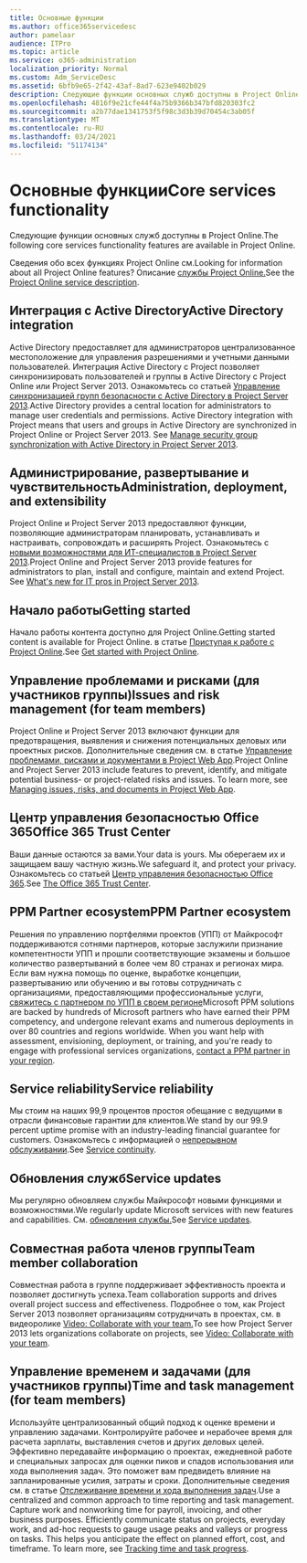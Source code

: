 ```yaml
---
title: Основные функции
ms.author: office365servicedesc
author: pamelaar
audience: ITPro
ms.topic: article
ms.service: o365-administration
localization_priority: Normal
ms.custom: Adm_ServiceDesc
ms.assetid: 6bfb9e65-2f42-43af-8ad7-623e9402b029
description: Следующие функции основных служб доступны в Project Online.
ms.openlocfilehash: 4816f9e21cfe44f4a75b9366b347bfd820303fc2
ms.sourcegitcommit: a2b77dae1341753f5f98c3d3b39d70454c3ab05f
ms.translationtype: MT
ms.contentlocale: ru-RU
ms.lasthandoff: 03/24/2021
ms.locfileid: "51174134"
---
```

# <a name="core-services-functionality"></a><span data-ttu-id="7a51f-103">Основные функции</span><span class="sxs-lookup"><span data-stu-id="7a51f-103">Core services functionality</span></span>

<span data-ttu-id="7a51f-104">Следующие функции основных служб доступны в Project Online.</span><span class="sxs-lookup"><span data-stu-id="7a51f-104">The following core services functionality features are available in Project Online.</span></span>
  
<span data-ttu-id="7a51f-105">Сведения обо всех функциях Project Online см.</span><span class="sxs-lookup"><span data-stu-id="7a51f-105">Looking for information about all Project Online features?</span></span> <span data-ttu-id="7a51f-106">Описание [службы Project Online.](project-online-service-description.md)</span><span class="sxs-lookup"><span data-stu-id="7a51f-106">See the [Project Online service description](project-online-service-description.md).</span></span>
  
## <a name="active-directory-integration"></a><span data-ttu-id="7a51f-107">Интеграция с Active Directory</span><span class="sxs-lookup"><span data-stu-id="7a51f-107">Active Directory integration</span></span>

<span data-ttu-id="7a51f-p102">Active Directory предоставляет для администраторов централизованное местоположение для управления разрешениями и учетными данными пользователей. Интеграция Active Directory с Project позволяет синхронизировать пользователей и группы в Active Directory с Project Online или Project Server 2013. Ознакомьтесь со статьей [Управление синхронизацией групп безопасности с Active Directory в Project Server 2013](/project/manage-security-group-synchronization-with-active-directory-in-project-server).</span><span class="sxs-lookup"><span data-stu-id="7a51f-p102">Active Directory provides a central location for administrators to manage user credentials and permissions. Active Directory integration with Project means that users and groups in Active Directory are synchronized in Project Online or Project Server 2013. See [Manage security group synchronization with Active Directory in Project Server 2013](/project/manage-security-group-synchronization-with-active-directory-in-project-server).</span></span>
  
## <a name="administration-deployment-and-extensibility"></a><span data-ttu-id="7a51f-111">Администрирование, развертывание и чувствительность</span><span class="sxs-lookup"><span data-stu-id="7a51f-111">Administration, deployment, and extensibility</span></span>

<span data-ttu-id="7a51f-p103">Project Online и Project Server 2013 предоставляют функции, позволяющие администраторам планировать, устанавливать и настраивать, сопровождать и расширять Project. Ознакомьтесь с [новыми возможностями для ИТ-специалистов в Project Server 2013](/project/what-s-new-for-it-pros-in-project-server-2016).</span><span class="sxs-lookup"><span data-stu-id="7a51f-p103">Project Online and Project Server 2013 provide features for administrators to plan, install and configure, maintain and extend Project. See [What's new for IT pros in Project Server 2013](/project/what-s-new-for-it-pros-in-project-server-2016).</span></span>
  
## <a name="getting-started"></a><span data-ttu-id="7a51f-114">Начало работы</span><span class="sxs-lookup"><span data-stu-id="7a51f-114">Getting started</span></span>

<span data-ttu-id="7a51f-115">Начало работы контента доступно для Project Online.</span><span class="sxs-lookup"><span data-stu-id="7a51f-115">Getting started content is available for Project Online.</span></span> <span data-ttu-id="7a51f-116">в статье [Приступая к работе с Project Online](https://support.office.com/article/E3E5F64F-ADA5-4F9D-A578-130B2D4E5F11).</span><span class="sxs-lookup"><span data-stu-id="7a51f-116">See [Get started with Project Online](https://support.office.com/article/E3E5F64F-ADA5-4F9D-A578-130B2D4E5F11).</span></span>
  
## <a name="issues-and-risk-management-for-team-members"></a><span data-ttu-id="7a51f-117">Управление проблемами и рисками (для участников группы)</span><span class="sxs-lookup"><span data-stu-id="7a51f-117">Issues and risk management (for team members)</span></span>

<span data-ttu-id="7a51f-p105">Project Online и Project Server 2013 включают функции для предотвращения, выявления и снижения потенциальных деловых или проектных рисков. Дополнительные сведения см. в статье [Управление проблемами, рисками и документами в Project Web App](/previous-versions/office/project-server-2010/hh767484(v=office.14)).</span><span class="sxs-lookup"><span data-stu-id="7a51f-p105">Project Online and Project Server 2013 include features to prevent, identify, and mitigate potential business- or project-related risks and issues. To learn more, see [Managing issues, risks, and documents in Project Web App](/previous-versions/office/project-server-2010/hh767484(v=office.14)).</span></span>
  
## <a name="office-365-trust-center"></a><span data-ttu-id="7a51f-120">Центр управления безопасностью Office 365</span><span class="sxs-lookup"><span data-stu-id="7a51f-120">Office 365 Trust Center</span></span>

<span data-ttu-id="7a51f-121">Ваши данные остаются за вами.</span><span class="sxs-lookup"><span data-stu-id="7a51f-121">Your data is yours.</span></span> <span data-ttu-id="7a51f-122">Мы оберегаем их и защищаем вашу частную жизнь.</span><span class="sxs-lookup"><span data-stu-id="7a51f-122">We safeguard it, and protect your privacy.</span></span> <span data-ttu-id="7a51f-123">Ознакомьтесь со статьей [Центр управления безопасностью Office 365](https://go.microsoft.com/fwlink/?LinkId=402637).</span><span class="sxs-lookup"><span data-stu-id="7a51f-123">See [The Office 365 Trust Center](https://go.microsoft.com/fwlink/?LinkId=402637).</span></span>
  
## <a name="ppm-partner-ecosystem"></a><span data-ttu-id="7a51f-124">PPM Partner ecosystem</span><span class="sxs-lookup"><span data-stu-id="7a51f-124">PPM Partner ecosystem</span></span>

<span data-ttu-id="7a51f-p107">Решения по управлению портфелями проектов (УПП) от Майкрософт поддерживаются сотнями партнеров, которые заслужили признание компетентности УПП и прошли соответствующие экзамены и большое количество развертываний в более чем 80 странах и регионах мира. Если вам нужна помощь по оценке, выработке концепции, развертыванию или обучению и вы готовы сотрудничать с организациями, предоставляющими профессиональные услуги, [свяжитесь с партнером по УПП в своем регионе](https://go.microsoft.com/fwlink/p/?LinkId=272646)</span><span class="sxs-lookup"><span data-stu-id="7a51f-p107">Microsoft PPM solutions are backed by hundreds of Microsoft partners who have earned their PPM competency, and undergone relevant exams and numerous deployments in over 80 countries and regions worldwide. When you want help with assessment, envisioning, deployment, or training, and you're ready to engage with professional services organizations, [contact a PPM partner in your region](https://go.microsoft.com/fwlink/p/?LinkId=272646).</span></span>
  
## <a name="service-reliability"></a><span data-ttu-id="7a51f-127">Service reliability</span><span class="sxs-lookup"><span data-stu-id="7a51f-127">Service reliability</span></span>

<span data-ttu-id="7a51f-128">Мы стоим на наших 99,9 процентов простоя обещание с ведущими в отрасли финансовые гарантии для клиентов.</span><span class="sxs-lookup"><span data-stu-id="7a51f-128">We stand by our 99.9 percent uptime promise with an industry-leading financial guarantee for customers.</span></span> <span data-ttu-id="7a51f-129">Ознакомьтесь с информацией о [непрерывном обслуживании](https://go.microsoft.com/fwlink/?LinkId=402653).</span><span class="sxs-lookup"><span data-stu-id="7a51f-129">See [Service continuity](https://go.microsoft.com/fwlink/?LinkId=402653).</span></span>
  
## <a name="service-updates"></a><span data-ttu-id="7a51f-130">Обновления служб</span><span class="sxs-lookup"><span data-stu-id="7a51f-130">Service updates</span></span>

<span data-ttu-id="7a51f-131">Мы регулярно обновляем службы Майкрософт новыми функциями и возможностями.</span><span class="sxs-lookup"><span data-stu-id="7a51f-131">We regularly update Microsoft services with new features and capabilities.</span></span> <span data-ttu-id="7a51f-132">См. [обновления службы.](../office-365-platform-service-description/service-updates.md)</span><span class="sxs-lookup"><span data-stu-id="7a51f-132">See [Service updates](../office-365-platform-service-description/service-updates.md).</span></span>
  
## <a name="team-member-collaboration"></a><span data-ttu-id="7a51f-133">Совместная работа членов группы</span><span class="sxs-lookup"><span data-stu-id="7a51f-133">Team member collaboration</span></span>

<span data-ttu-id="7a51f-134">Совместная работа в группе поддерживает эффективность проекта и позволяет достигнуть успеха.</span><span class="sxs-lookup"><span data-stu-id="7a51f-134">Team collaboration supports and drives overall project success and effectiveness.</span></span> <span data-ttu-id="7a51f-135">Подробнее о том, как Project Server 2013 позволяет организациям сотрудничать в проектах, см. в видеоролике [Video: Collaborate with your team.](https://go.microsoft.com/fwlink/?LinkId=402628)</span><span class="sxs-lookup"><span data-stu-id="7a51f-135">To see how Project Server 2013 lets organizations collaborate on projects, see [Video: Collaborate with your team](https://go.microsoft.com/fwlink/?LinkId=402628).</span></span>
  
## <a name="time-and-task-management-for-team-members"></a><span data-ttu-id="7a51f-136">Управление временем и задачами (для участников группы)</span><span class="sxs-lookup"><span data-stu-id="7a51f-136">Time and task management (for team members)</span></span>

<span data-ttu-id="7a51f-p111">Используйте централизованный общий подход к оценке времени и управлению задачами. Контролируйте рабочее и нерабочее время для расчета зарплаты, выставления счетов и других деловых целей. Эффективно передавайте информацию о проектах, ежедневной работе и специальных запросах для оценки пиков и спадов использования или хода выполнения задач. Это поможет вам предвидеть влияние на запланированные усилия, затраты и сроки. Дополнительные сведения см. в статье [Отслеживание времени и хода выполнения задач](https://go.microsoft.com/fwlink/p/?LinkId=271321).</span><span class="sxs-lookup"><span data-stu-id="7a51f-p111">Use a centralized and common approach to time reporting and task management. Capture work and nonworking time for payroll, invoicing, and other business purposes. Efficiently communicate status on projects, everyday work, and ad-hoc requests to gauge usage peaks and valleys or progress on tasks. This helps you anticipate the effect on planned effort, cost, and timeframe. To learn more, see [Tracking time and task progress](https://go.microsoft.com/fwlink/p/?LinkId=271321).</span></span>
